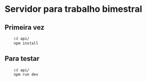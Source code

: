 # Servidor para trabalho bimestral

## Primeira vez

```sh
    cd api/
    npm install
```

## Para testar

```sh
    cd api/
    npm run dev
```
